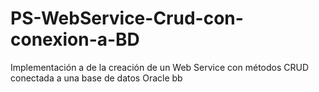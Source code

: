 # PS-WebService-Crud-con-conexion-a-BD
Implementación a de la creación de un Web Service con métodos CRUD conectada a una base de datos Oracle bb
